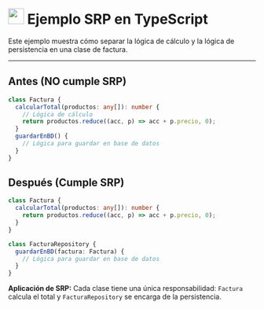 # <img src="https://cdn.jsdelivr.net/gh/devicons/devicon/icons/typescript/typescript-original.svg" width="32"/> Ejemplo SRP en TypeScript

Este ejemplo muestra cómo separar la lógica de cálculo y la lógica de persistencia en una clase de factura.

---

## Antes (NO cumple SRP)
```typescript
class Factura {
  calcularTotal(productos: any[]): number {
    // Lógica de cálculo
    return productos.reduce((acc, p) => acc + p.precio, 0);
  }
  guardarEnBD() {
    // Lógica para guardar en base de datos
  }
}
```

## Después (Cumple SRP)
```typescript
class Factura {
  calcularTotal(productos: any[]): number {
    return productos.reduce((acc, p) => acc + p.precio, 0);
  }
}

class FacturaRepository {
  guardarEnBD(factura: Factura) {
    // Lógica para guardar en base de datos
  }
}
```

**Aplicación de SRP:**
Cada clase tiene una única responsabilidad: `Factura` calcula el total y `FacturaRepository` se encarga de la persistencia.
